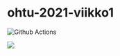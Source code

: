 # ohtu-2021-viikko1

![Github Actions](https://github.com/VilmaV/ohtu-2021-viikko1/workflows/Java%20CI%20with%20Gradle/badge.svg)

<a href="https://codecov.io/gh/VilmaV/ohtu-2021-viikko1">
  <img src="https://codecov.io/gh/VilmaV/ohtu-2021-viikko1/branch/main/graph/badge.svg?token=VUPGHWQU36"/>
</a>
